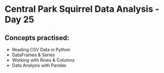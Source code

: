# Central Park Squirrel Data Analysis - Day 25

## Concepts practised:
- Reading CSV Data in Python
- DataFrames & Series
- Working with Rows & Columns
- Data Analysis with Pandas

